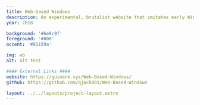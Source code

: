 ```yaml
---
title: Web-based Windows
description: An experimental, brutalist website that imitates early Windows operating systems.
year: 2018

background: '#6e9c9f'
foreground: '#000'
accent: '#01159a'

img: wb
alt: alt test

#### External Links ####
website: https://guinane.xyz/Web-Based-Windows/
github: https://github.com/qjack001/Web-Based-Windows

layout: ../../layouts/project-layout.astro
---
```

